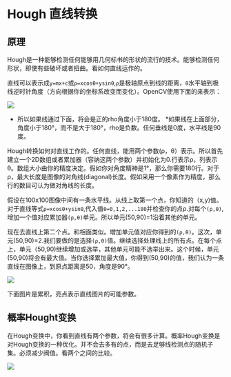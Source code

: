 # Hough 直线转换
## 原理
Hough是一种能够检测任何能够用几何标书的形状的流行的技术。能够检测任何形状，即使有些破坏或者扭曲。看如何直线运作的。

直线可以表示成`y=mx+c`或`ρ=xcosθ+ysinθ`,`ρ`是极轴原点到线的距离，`θ`水平轴到极线逆时针角度（方向根据你的坐标系改变而变化）。OpenCV使用下面的来表示：

<image src="image/08-01.jpg"/>

* 所以如果线通过下面，将会是正的rho角度小于180度。
*如果线在上面部分，角度小于180°，而不是大于180°，rho是负数。任何垂线是0度，水平线是90度。

Hough转换如何对直线工作的。任何直线，能用两个参数(ρ，θ）表示。所以首先建立一个2D数组或者累加器（容纳这两个参数）并初始化为0.行表示ρ，列表示θ。数组大小由你的精度决定。假如你对角度精神是1°，那么你需要180行。对于ρ，最大长度是图像的对角线(diagonal)长度。假如采用一个像素作为精度，那么行的数目可认为做对角线的长度。

假设在100x100图像中间有一条水平线。从线上取第一个点，你知道的（x,y)值。对于直线等式`ρ=xcosθ+ysinθ`,代入值`θ=0,1,2,...180`并检查你的点ρ.对每个`(ρ,θ)`,增加一个值对应累加器`(ρ,θ)`单元。所以单元(50,90)=1沿着其他的单元。

现在去直线上第二个点。和相面类似。增加单元值对应你得到的`(ρ,θ)`。这次，单元(50,90)=2.我们要做的是选择`(ρ,θ)`值。继续选择处理线上的所有点。在每个点上，单元（50,90)继续增加或选举，其他单元可能不选举出来。这个时候，单元(50,90)将会有最大值。当你选择累加最大值，你得到(50,90)的值，我们认为一条直线在图像上，到原点距离是50，角度是90°。

<image src="image/08-02.gif"/>

下面图片是累积，亮点表示直线图片的可能参数。


## 概率Hought变换
在Hough变换中，你看到直线有两个参数，将会有很多计算。概率Hough变换是对Hough变换的一种优化。并不会去多有的点，而是去足够线检测点的随机子集。必须减少阀值。看两个之间的比较。

<image src="image/08-03.png"/>